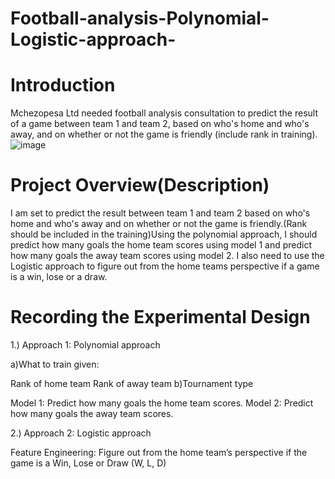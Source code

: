 # Football-analysis-Polynomial-Logistic-approach-
# Introduction
Mchezopesa Ltd needed football analysis consultation to predict the result of a game between team 1 and team 2, based on who's home and who's away, and on whether or not the game is friendly (include rank in  training).
![image](https://user-images.githubusercontent.com/98347891/209399117-e1dabd41-0474-49dc-b4cd-0a8edb9e069b.png)

# Project Overview(Description)

I am set to predict the result between team 1 and team 2 based on who's home and who's away and on whether or not the game is friendly.(Rank should be included in the training)Using the polynomial approach, I should predict how many goals the home team scores using model 1 and predict how many goals the away team scores using model 2.
I also need to use the Logistic approach to figure out from the home teams perspective if a game is a win, lose or a draw.

# Recording the Experimental Design

1.) Approach 1: Polynomial approach

a)What to train given:

Rank of home team
Rank of away team
b)Tournament type

Model 1: Predict how many goals the home team scores.
Model 2: Predict how many goals the away team scores.

2.) Approach 2: Logistic approach

Feature Engineering: Figure out from the home team’s perspective if the game is a Win, Lose or Draw (W, L, D)
